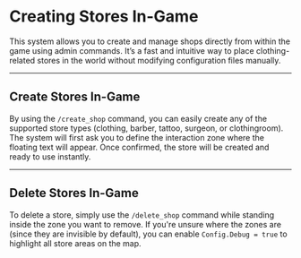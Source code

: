 # Creating Stores In-Game

This system allows you to create and manage shops directly from within the game using admin commands. It’s a fast and intuitive way to place clothing-related stores in the world without modifying configuration files manually.

***

## Create Stores In-Game

By using the `/create_shop` command, you can easily create any of the supported store types (clothing, barber, tattoo, surgeon, or clothingroom). The system will first ask you to define the interaction zone where the floating text will appear. Once confirmed, the store will be created and ready to use instantly.

***

## Delete Stores In-Game

To delete a store, simply use the `/delete_shop` command while standing inside the zone you want to remove. If you're unsure where the zones are (since they are invisible by default), you can enable `Config.Debug = true` to highlight all store areas on the map.
